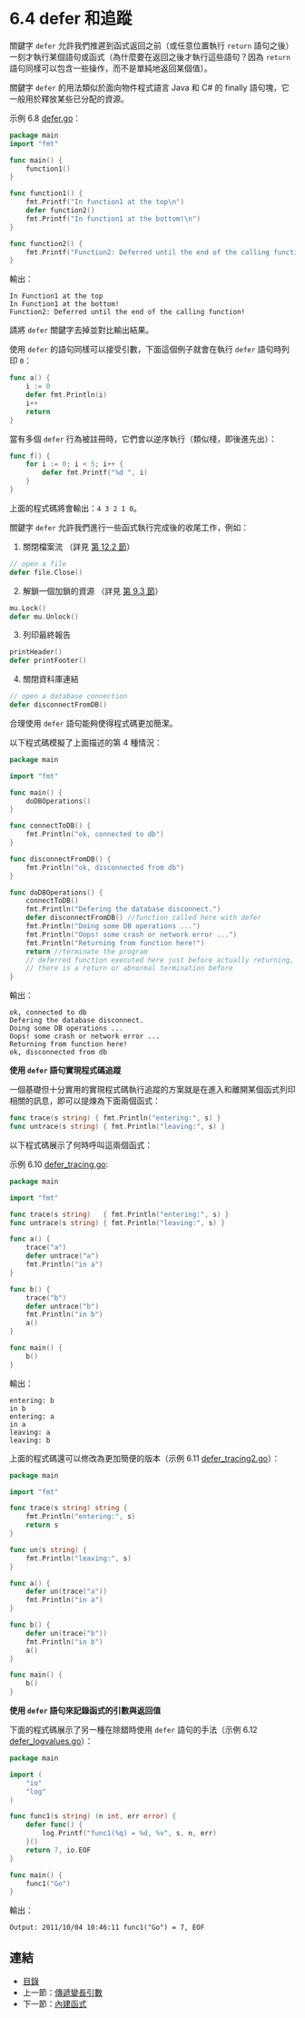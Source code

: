 # 6.4 defer 和追蹤

關鍵字 `defer` 允許我們推遲到函式返回之前（或任意位置執行 `return` 語句之後）一刻才執行某個語句或函式（為什麼要在返回之後才執行這些語句？因為 `return` 語句同樣可以包含一些操作，而不是單純地返回某個值）。

關鍵字 `defer` 的用法類似於面向物件程式語言 Java 和 C# 的 finally 語句塊，它一般用於釋放某些已分配的資源。

示例 6.8 [defer.go](examples/chapter_6/defer.go)：

```go
package main
import "fmt"

func main() {
	function1()
}

func function1() {
	fmt.Printf("In function1 at the top\n")
	defer function2()
	fmt.Printf("In function1 at the bottom!\n")
}

func function2() {
	fmt.Printf("Function2: Deferred until the end of the calling function!")
}
```

輸出：

```
In Function1 at the top
In Function1 at the bottom!
Function2: Deferred until the end of the calling function!
```

請將 `defer` 關鍵字去掉並對比輸出結果。

使用 `defer` 的語句同樣可以接受引數，下面這個例子就會在執行 `defer` 語句時列印 `0`：

```go
func a() {
	i := 0
	defer fmt.Println(i)
	i++
	return
}
```

當有多個 `defer` 行為被註冊時，它們會以逆序執行（類似棧，即後進先出）：

```go
func f() {
	for i := 0; i < 5; i++ {
		defer fmt.Printf("%d ", i)
	}
}
```

上面的程式碼將會輸出：`4 3 2 1 0`。

關鍵字 `defer` 允許我們進行一些函式執行完成後的收尾工作，例如：

1. 關閉檔案流 （詳見 [第 12.2 節](12.2.md)）

```go
// open a file  
defer file.Close()
```

2. 解鎖一個加鎖的資源 （詳見 [第 9.3 節](09.3.md)）

```go
mu.Lock()  
defer mu.Unlock() 
```

3. 列印最終報告

```go
printHeader()  
defer printFooter()
```

4. 關閉資料庫連結

```go
// open a database connection  
defer disconnectFromDB()
```

合理使用 `defer` 語句能夠使得程式碼更加簡潔。

以下程式碼模擬了上面描述的第 4 種情況：

```go
package main

import "fmt"

func main() {
	doDBOperations()
}

func connectToDB() {
	fmt.Println("ok, connected to db")
}

func disconnectFromDB() {
	fmt.Println("ok, disconnected from db")
}

func doDBOperations() {
	connectToDB()
	fmt.Println("Defering the database disconnect.")
	defer disconnectFromDB() //function called here with defer
	fmt.Println("Doing some DB operations ...")
	fmt.Println("Oops! some crash or network error ...")
	fmt.Println("Returning from function here!")
	return //terminate the program
	// deferred function executed here just before actually returning, even if
	// there is a return or abnormal termination before
}
```

輸出：

```
ok, connected to db
Defering the database disconnect.
Doing some DB operations ...
Oops! some crash or network error ...
Returning from function here!
ok, disconnected from db
```

**使用 `defer` 語句實現程式碼追蹤**

一個基礎但十分實用的實現程式碼執行追蹤的方案就是在進入和離開某個函式列印相關的訊息，即可以提煉為下面兩個函式：

```go
func trace(s string) { fmt.Println("entering:", s) }
func untrace(s string) { fmt.Println("leaving:", s) }
```

以下程式碼展示了何時呼叫這兩個函式：

示例 6.10 [defer_tracing.go](examples/chapter_6/defer_tracing.go):

```go
package main

import "fmt"

func trace(s string)   { fmt.Println("entering:", s) }
func untrace(s string) { fmt.Println("leaving:", s) }

func a() {
	trace("a")
	defer untrace("a")
	fmt.Println("in a")
}

func b() {
	trace("b")
	defer untrace("b")
	fmt.Println("in b")
	a()
}

func main() {
	b()
}
```

輸出：

```
entering: b
in b
entering: a
in a
leaving: a
leaving: b
```

上面的程式碼還可以修改為更加簡便的版本（示例 6.11 [defer_tracing2.go](examples/chapter_6/defer_tracing2.go)）：

```go
package main

import "fmt"

func trace(s string) string {
	fmt.Println("entering:", s)
	return s
}

func un(s string) {
	fmt.Println("leaving:", s)
}

func a() {
	defer un(trace("a"))
	fmt.Println("in a")
}

func b() {
	defer un(trace("b"))
	fmt.Println("in b")
	a()
}

func main() {
	b()
}
```

**使用 `defer` 語句來記錄函式的引數與返回值**

下面的程式碼展示了另一種在除錯時使用 `defer` 語句的手法（示例 6.12 [defer_logvalues.go](examples/chapter_6/defer_logvalues.go)）：

```go
package main

import (
	"io"
	"log"
)

func func1(s string) (n int, err error) {
	defer func() {
		log.Printf("func1(%q) = %d, %v", s, n, err)
	}()
	return 7, io.EOF
}

func main() {
	func1("Go")
}

```

輸出：

	Output: 2011/10/04 10:46:11 func1("Go") = 7, EOF

## 連結

- [目錄](directory.md)
- 上一節：[傳遞變長引數](06.3.md)
- 下一節：[內建函式](06.5.md)
